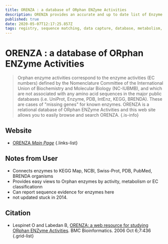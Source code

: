 ```yaml
---
title: ORENZA : a database of ORphan ENZyme Activities
description: ORENZA provides an accurate and up to date list of Enzyme Activities for which no sequences are available in the main sequence protein databases.
published: true
date: 2020-05-07T12:17:25.857Z
tags: registry, sequence matching, data capture, database, metabolism, browser
---
```


# ORENZA : a database of ORphan ENZyme Activities

> Orphan enzyme activities correspond to the enzyme activities (EC numbers) defined by the Nomenclature Committee of the International Union of Biochemistry and Molecular Biology (NC-IUBMB), and which are not associated with any amino acid sequences in the major public databases (i.e. UniProt, Enzyme, PDB, IntEnz, KEGG, BRENDA). These are cases of "missing genes" for known enzymes. 
ORENZA is a relational database of ORphan ENZyme Activities and this web site allows you to easily browse and search ORENZA. 
{.is-info}

## Website
- [ORENZA *Main Page*](http://www.orenza.universite-paris-saclay.fr/)
{.links-list}

## Notes from User
- Connects enzymes to KEGG Map, NCBI, Swiss-Prot, PDB, PubMed, BRENDA organisms
- Provides easy views to Orphan enzymes by activity, metabolism or EC classificationn
- Can report sequence evidence for enzymes here 
- not updated stuck in 2014.

## Citation

- Lespinet O and Labedan B, [ORENZA: a web resource for studying ORphan ENZyme Activities](http://www.orenza.universite-paris-saclay.fr/biblio/ORENZA_2006.pdf). BMC Bioinformatics. 2006 Oct 6;7:436
{.grid-list}